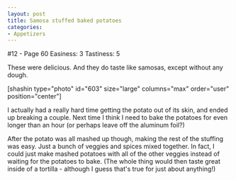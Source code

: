 ```yaml
---
layout: post
title: Samosa stuffed baked potatoes
categories:
- Appetizers
---
```


#12 - Page 60
Easiness: 3
Tastiness: 5

These were delicious. And they do taste like samosas, except without any dough.

[shashin type="photo" id="603" size="large" columns="max" order="user" position="center"]

I actually had a really hard time getting the potato out of its skin, and ended up breaking a couple. Next time I think I need to bake the potatoes for even longer than an hour (or perhaps leave off the aluminum foil?)

After the potato was all mashed up though, making the rest of the stuffing was easy. Just a bunch of veggies and spices mixed together. In fact, I could just make mashed potatoes with all of the other veggies instead of waiting for the potatoes to bake. (The whole thing would then taste great inside of a tortilla - although I guess that's true for just about anything!)
